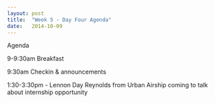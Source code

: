 ```yaml
---
layout: post
title:  "Week 5 - Day Four Agenda"
date:   2014-10-09
---
```


Agenda

9-9:30am Breakfast

9:30am Checkin & announcements


1:30-3:30pm - Lennon Day Reynolds from Urban Airship coming to talk about internship opportunity
